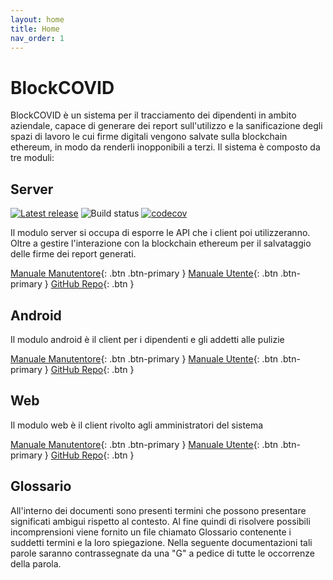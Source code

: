 ```yaml
---
layout: home
title: Home
nav_order: 1
---
```

# BlockCOVID
BlockCOVID è un sistema per il tracciamento dei dipendenti in ambito aziendale,
capace di generare dei report sull'utilizzo e la sanificazione degli spazi di lavoro
le cui firme digitali vengono salvate sulla blockchain ethereum, in modo da renderli
inopponibili a terzi. Il sistema è composto da tre moduli:

## Server
[![Latest release](https://badgen.net/github/release/SwevenSoftware/BlockCOVID-server)](https://github.com/SwevenSoftware/BlockCOVID-server/releases/latest)
![Build status](https://github.com/SwevenSoftware/BlockCOVID-server/actions/workflows/build-server.yml/badge.svg)
[![codecov](https://codecov.io/gh/SwevenSoftware/BlockCOVID-server/branch/develop/graph/badge.svg)](https://codecov.io/gh/SwevenSoftware/BlockCOVID-server)

Il modulo server si occupa di esporre le API che i client poi
utilizzeranno. Oltre a gestire l'interazione con la blockchain
ethereum per il salvataggio delle firme dei report generati.

[Manuale Manutentore](/manutentore/server){: .btn .btn-primary }
[Manuale Utente](/utente/server){: .btn .btn-primary }
[GitHub Repo](https://github.com/SwevenSoftware/BlockCOVID-server){: .btn }


## Android
Il modulo android è il client per i dipendenti e gli addetti alle pulizie

[Manuale Manutentore](/manutentore/android){: .btn .btn-primary }
[Manuale Utente](/utente/android){: .btn .btn-primary }
[GitHub Repo](https://github.com/SwevenSoftware/BlockCOVID-android){: .btn }

## Web
Il modulo web è il client rivolto agli amministratori del sistema

[Manuale Manutentore](/manutentore/web){: .btn .btn-primary }
[Manuale Utente](/utente/web){: .btn .btn-primary }
[GitHub Repo](https://github.com/SwevenSoftware/BlockCOVID-web){: .btn }

## Glossario
All'interno dei documenti sono presenti termini che possono presentare significati ambigui rispetto al contesto. Al fine quindi di risolvere possibili incomprensioni viene fornito un file chiamato Glossario contenente i suddetti termini e la loro spiegazione.
Nella seguente documentazioni tali parole saranno contrassegnate da una "G" a pedice di tutte le occorrenze della parola.
